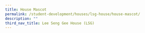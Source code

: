 ```yaml
---
title: House Mascot
permalink: /student-development/houses/lsg-house/house-mascot/
description: ""
third_nav_title: Lee Seng Gee House (LSG)
---
```

